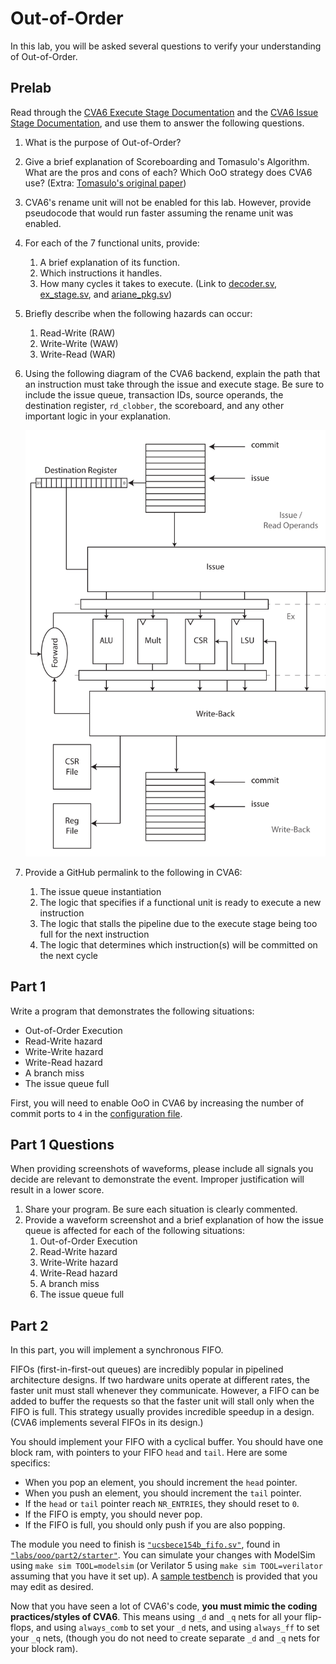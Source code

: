 
# Out-of-Order

In this lab, you will be asked several questions to verify your understanding of Out-of-Order.

## Prelab

Read through the [CVA6 Execute Stage Documentation](https://docs.openhwgroup.org/projects/cva6-user-manual/03_cva6_design/ex_stage.html) and the [CVA6 Issue Stage Documentation](https://docs.openhwgroup.org/projects/cva6-user-manual/03_cva6_design/issue_stage.html), and use them to answer the following questions.

1. What is the purpose of Out-of-Order?
2. Give a brief explanation of Scoreboarding and Tomasulo's Algorithm. What are the pros and cons of each? Which OoO strategy does CVA6 use? (Extra: [Tomasulo's original paper](https://ieeexplore.ieee.org/document/5392028))
3. CVA6's rename unit will not be enabled for this lab. However, provide pseudocode that would run faster assuming the rename unit was enabled.
4. For each of the 7 functional units, provide:
    1. A brief explanation of its function.
    2. Which instructions it handles.
    3. How many cycles it takes to execute.
       (Link to [decoder.sv](https://github.com/openhwgroup/cva6/blob/master/core/decoder.sv), [ex_stage.sv](https://github.com/openhwgroup/cva6/blob/master/core/ex_stage.sv), and [ariane_pkg.sv](https://github.com/openhwgroup/cva6/blob/b9fa25a200ec69623c23cd7c5015a8482c43d794/core/include/ariane_pkg.sv#L382-L393))
5. Briefly describe when the following hazards can occur:
    1. Read-Write (RAW)
    2. Write-Write (WAW)
    3. Write-Read (WAR)
6. Using the following diagram of the CVA6 backend, explain the path that an instruction must take through the issue and execute stage. Be sure to include the issue queue, transaction IDs, source operands, the destination register, `rd_clobber`, the scoreboard, and any other important logic in your explanation.

    [![Scoreboard](./ooo/scoreboard.svg)](https://docs.openhwgroup.org/projects/cva6-user-manual/03_cva6_design/issue_stage.html)

7. Provide a GitHub permalink to the following in CVA6:
    1. The issue queue instantiation
    2. The logic that specifies if a functional unit is ready to execute a new instruction
    3. The logic that stalls the pipeline due to the execute stage being too full for the next instruction
    4. The logic that determines which instruction(s) will be committed on the next cycle

## Part 1

Write a program that demonstrates the following situations:

* Out-of-Order Execution
* Read-Write hazard
* Write-Write hazard
* Write-Read hazard
* A branch miss
* The issue queue full

First, you will need to enable OoO in CVA6 by increasing the number of commit ports to `4` in the [configuration file](https://github.com/openhwgroup/cva6/blob/ed56df/core/include/cv64a6_imafdc_sv39_config_pkg.sv#L35).

## Part 1 Questions

When providing screenshots of waveforms, please include all signals you decide are relevant to demonstrate the event. Improper justification will result in a lower score.

1. Share your program. Be sure each situation is clearly commented.
2. Provide a waveform screenshot and a brief explanation of how the issue queue is affected for each of the following situations:
    1. Out-of-Order Execution
    2. Read-Write hazard
    3. Write-Write hazard
    4. Write-Read hazard
    5. A branch miss
    6. The issue queue full

## Part 2

In this part, you will implement a synchronous FIFO.

FIFOs (first-in-first-out queues) are incredibly popular in pipelined architecture designs. If two hardware units operate at different rates, the faster unit must stall whenever they communicate. However, a FIFO can be added to buffer the requests so that the faster unit will stall only when the FIFO is full. This strategy usually provides incredible speedup in a design. (CVA6 implements several FIFOs in its design.)

You should implement your FIFO with a cyclical buffer. You should have one block ram, with pointers to your FIFO `head` and `tail`. Here are some specifics:

* When you pop an element, you should increment the `head` pointer.
* When you push an element, you should increment the `tail` pointer.
* If the `head` or `tail` pointer reach `NR_ENTRIES`, they should reset to `0`.
* If the FIFO is empty, you should never pop.
* If the FIFO is full, you should only push if you are also popping.

The module you need to finish is [`"ucsbece154b_fifo.sv"`](https://github.com/sifferman/labs-with-cva6/blob/main/labs/ooo/part2/starter/ucsbece154b_fifo.sv), found in [`"labs/ooo/part2/starter"`](https://github.com/sifferman/labs-with-cva6/tree/main/labs/ooo/part2/starter). You can simulate your changes with ModelSim using `make sim TOOL=modelsim` (or Verilator 5 using `make sim TOOL=verilator` assuming that you have it set up). A [sample testbench](https://github.com/sifferman/labs-with-cva6/blob/main/labs/ooo/part2/starter/tb/fifo_tb.sv) is provided that you may edit as desired.

Now that you have seen a lot of CVA6's code, **you must mimic the coding practices/styles of CVA6**. This means using `_d` and `_q` nets for all your flip-flops, and using `always_comb` to set your `_d` nets, and using `always_ff` to set your `_q` nets, (though you do not need to create separate `_d` and `_q` nets for your block ram).

